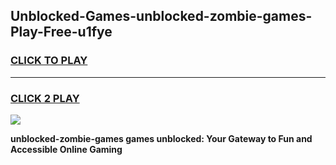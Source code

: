 
## Unblocked-Games-unblocked-zombie-games-Play-Free-u1fye
<h3>
<a href="https://premium76.site?title=unblocked-zombie-games&ref=18A1">CLICK TO PLAY</a></h3>
<hr>

<h3>
<a href="https://premium76.site?title=unblocked-zombie-games&ref=18A1">CLICK 2 PLAY</a>
  
</h3>

<a href="https://premium76.site?title=unblocked-zombie-games&ref=18A1"><img src="https://clearcache.store/games.png"></a>


**unblocked-zombie-games games unblocked: Your Gateway to Fun and Accessible Online Gaming**

